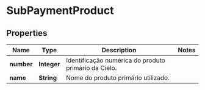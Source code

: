 
# SubPaymentProduct

## Properties
Name | Type | Description | Notes
------------ | ------------- | ------------- | -------------
**number** | **Integer** | Identificação numérica do produto primário da Cielo. | 
**name** | **String** | Nome do produto primário utilizado. | 



